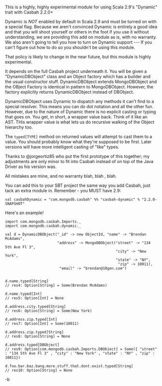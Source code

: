 This is a highly, highly experimental module for using Scala 2.9's "Dynamic" trait with Casbah 2.2.0+

Dynamic is *NOT* enabled by default in Scala 2.9 and must be turned on with a special flag.  Because we aren't convinced Dynamic is entirely a good idea and that you will shoot yourself or others in the foot if you use it without understanding, we are providing
this add on module as is, with no warranty.  We also aren't going to tell you how to turn on Dynamic support --- If you can't figure out how to do so you shouldn't be using this module.

That policy is likely to change in the near future, but this module is highly experimental.

It depends on the full Casbah project underneath it.  You will be given a "DynamicDBObject" class and an Object factory which has a builder and the usual constructor stuff.  DynamicDBObject extends MongoDBObject and the OBject Factory is identical in pattern to MongoDBObject.  However, the factory explicitly returns DynamicDBObject instead of DBObject.

DynamicDBObject uses Dynamic to dispatch any methods it can't find to a special resolver.  This means you can do dot notation and all the other fun.  However, due to the nature of Dynamic there is no explicit casting or typing that goes on.  You get, in short, a wrapper value back.  Think of it like an AST.  THis wrapper value is what lets us do recursive walking of the Object hierarchy too.

The `typed[TYPE]` method on returned values will attempt to cast them to a value.  You should probably know what they're supposed to be first.  Later versions will have more intelligent casting of "like" types.

Thanks to @jorgeortiz85 who put the first prototype of this together; my adjustments are only minor to fit into Casbah instead of on top of the Java Driver as his version was.

All mistakes are mine, and no warranty blah, blah , blah.

You can add this to your SBT project the same way you add Casbah, just tack an extra module in.  Remember - you MUST have 2.9:

    val casbahDynamic = "com.mongodb.casbah" %% "casbah-dynamic" % "2.2.0-SNAPSHOT"

Here's an example!

    import com.mongodb.casbah.Imports._
    import com.mongodb.casbah.dynamic._

    val d = DynamicDBObject("_id" -> new ObjectId, "name" -> "Brendan McAdams",
                            "address" -> MongoDBObject("street" -> "134 5th Ave Fl 3",
                                                       "city" -> "New York",
                                                       "state" -> "NY",
                                                        "zip" -> 10011),
                             "email" -> "brendan@10gen.com")


    d.name.typed[String]
    // res4: Option[String] = Some(Brendan McAdams)

    d.name.typed[Int]
    // res5: Option[Int] = None

    d.address.city.typed[String]
    // res6: Option[String] = Some(New York)

    d.address.zip.typed[Int]
    // res7: Option[Int] = Some(10011)

    d.address.zip.typed[String]
    // res8: Option[String] = None

    d.address.typed[DBObject]
    // res9: Option[com.mongodb.casbah.Imports.DBObject] = Some({ "street" : "134 5th Ave Fl 3" , "city" : "New York" , "state" : "NY" , "zip" : 10011})

    d.foo.bar.baz.bang.more.stuff.that.dont.exist.typed[String]
    // res10: Option[String] = None

-b
